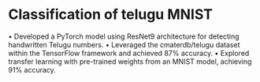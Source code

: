 # Classification of telugu MNIST

• Developed a PyTorch model using ResNet9 architecture for detecting handwritten Telugu numbers.
• Leveraged the cmaterdb/telugu dataset within the TensorFlow framework and achieved 87% accuracy.
• Explored transfer learning with pre-trained weights from an MNIST model, achieving 91% accuracy.
